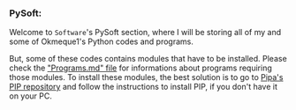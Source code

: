 ### PySoft:
Welcome to `Software`'s PySoft section, where I will be storing all of my and some of Okmeque1's Python codes and programs.

But, some of these codes contains modules that have to be installed. Please check the ["Programs.md" file](https://github.com/GamerSoft24/Software/blob/Main/Programs.md) for informations about programs requiring those modules. To install these modules, the best solution is to go to [Pipa's PIP repository](https://github.com/pypa/pip) and follow the instructions to install PIP, if you don't have it on your PC.
